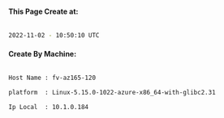 
   
#### This Page Create at:

```bash

2022-11-02 - 10:50:10 UTC

```

#### Create By Machine:

```bash

Host Name : fv-az165-120

platform  : Linux-5.15.0-1022-azure-x86_64-with-glibc2.31

Ip Local  : 10.1.0.184

```

